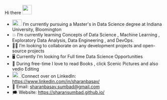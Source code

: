 



Hi there <img src="https://raw.githubusercontent.com/MartinHeinz/MartinHeinz/master/wave.gif" width="30px">

- <img src="https://upload.wikimedia.org/wikipedia/commons/4/47/Indiana_Hoosiers_logo.svg" height=20 width=30> I’m currently pursuing a Master's in Data Science degree at Indiana University, Bloomington 
- 💥 I’m currently learning Concepts of Data Science , Machine Learning , Exploratory Data Analysis, Data Engineering , and DevOps.
- 👷‍♂️ I’m looking to collaborate on any development projects and open-source projects
- :desktop_computer: Currently I’m looking for Full time Data Science Opportunities
- 🥊 During free-time I love to read Books , click Scenic Pictures and  also vedio Editing
- <img src="https://content.linkedin.com/content/dam/me/business/en-us/amp/brand-site/v2/bg/LI-Bug.svg.original.svg" height=20 width=30>Connect over on LinkedIn: https://www.linkedin.com/in/sharanbasav/
- 📧 Email: sharanbasav.sumbad@gmail.com
- 🗯 Website: https://sharansumbad.github.io/

